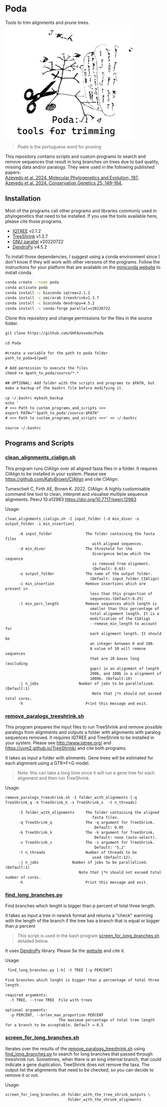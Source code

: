 # Poda
 Tools to trim alignments and prune trees.  
 ![Poda Image](PodaIcon.png)
 
> *Poda* is the portuguese word for pruning

This repository contains scripts and custom programs to search and remove sequences that result in long branches on trees due to bad quality, missing data and/or paralogy. They were used in the following published papers:  
[Azevedo et al. 2024. Molecular Phylogenetics and Evolution, 197.](https://doi.org/10.1016/j.ympev.2024.108109)  
[Azevedo et al. 2024. Conservation Genetics 25, 149–164.](https://doi.org/10.1016/j.ympev.2024.108109)  


## Installation
Most of the programs call other programs and libraries commonly used in phylogenetics that need to be installed. If you use the tools available here, please cite those programs.

- [IQTREE](http://www.iqtree.org/) v2.1.2
- [TreeShrink](https://uym2.github.io/TreeShrink/) v1.3.7
- [GNU parallel](https://www.gnu.org/software/parallel/sem.html) v20220722
- [DendroPy](https://dendropy.org/) v4.5.2


To install those dependencies, I suggest using a conda environment since I don't know if they will work with other versions of the programs. Follow the instructions for your platform that are available on the [miniconda website](https://docs.conda.io/en/latest/miniconda.html) to install conda.

```bash
conda create --name poda
conda activate poda
conda install -c bioconda iqtree=2.1.2
conda install -c smirarab treeshrink=1.3.7
conda install -c bioconda dendropy=4.5.2
conda install -c conda-forge parallel=v20220722
```
Clone this repository and change permissions for the files in the source folder.

```
git clone https://github.com/GHFAzevedo/Poda

cd Poda

#create a variable for the path to poda folder
path_to_poda=$(pwd)

# Add permission to execute the files
chmod +x $path_to_poda/source/*.* 

## OPTIONAL: Add folder with the scripts and programs to $PATH, but make a backup of the bashrc file before modifying it. 

cp ~/.bashrc mybash_backup
echo '
# >>> Path to custom_programs_and_scripts >>>
export PATH="'$path_to_poda'/source:$PATH"
# <<< Path to custom_programs_and_scripts <<<' >> ~/.bashrc

source ~/.bashrc
```

## Programs and Scripts

### [clean_alignments_cialign.sh](source/clean_alignments_cialign.sh)

This program runs CIAlign over all aligned fasta files in a folder.
It requires CIAlign to be installed in your system. Please see https://github.com/KatyBrown/CIAlign and cite CIAlign:

Tumescheit C, Firth AE, Brown K. 2022. CIAlign: A highly customisable command line tool to clean, interpret and visualise multiple sequence alignments. PeerJ 10:e12983 https://doi.org/10.7717/peerj.12983

Usage:
```
clean_alignments_cialign.sh -I input_folder [-d min_diver -o output_folder -i min_insertion] 

      -A input_folder               The folder containing the fasta files 
                                       with aligned sequences.
      -d min_diver                  The threshold for the
                                       divergence below which the sequence
                                       is removed from alignment.
                                       (Default: 0.65)
      -o output_folder              The name of the output folder. 
                                      (Default: input_folder_CIAlign)
      -i min_insertion              Remove insertions which are present in
                                      less than this proportion of
                                      sequences.(Default:0.25)
      -l min_perc_length            Remove sequences which length is
                                      smaller than this percentage of
                                      total alignment length. It is a 
                                      modification of the CIAlign
                                      --remove_min_length to account for
                                      each alignment length. It should be
                                      an integer between 0 and 100. 
                                      A value of 10 will remove sequences
                                      that are 20 bases long (excluding 
                                      gaps) in an alignment of length 
                                      200b, and 100b in a alignment of 
                                      1000b. (Default:10)
      -j n_jobs                  Number of jobs to be parallelized.(Default:1)
                                       Note that j*n should not exceed total cores.	
      -h                            Print this message and exit.
```

### [remove_paralogs_treeshrink.sh](source/remove_paralogs_treeshrink.sh)

This program prepares the input files to run TreeShrink and remove possible paralogs from alignments and outputs a folder with alignments with paralog sequences removed.
It requires IQTREE and TreeShrink to be installed in your system. Please see http://www.iqtree.org/ and https://uym2.github.io/TreeShrink/ and cite both programs.

It takes as input a folder with alinments. Gene trees will be estimated for each alignment using a GTR+F+G model. 

>Note: this can take a long time since it will run a gene tree for each alignment and then run TreeShrink.  
  

Usage:
```
remove_paralogs_treeshrink.sh -I folder_with_alignments [-q TreeShrink_q -k TreeShrink_k -s TreeShrink_s  -t n_threads] 

      -I folder_with_alignments     The folder containing the aligned 
                                       fasta files.
      -q TreeShrink_q               The -q argument for TreeShrink.
                                        Default: 0.05
      -k TreeShrink_k               The -k argument for TreeShrink.
	                                    Default: none (auto-select).
	  -s TreeShrink_s       	    The -s argument for TreeShrink.
	                                    Default: '5,2' 
      -t n_threads                  Number of threads to be 
                                       used (Default:12).
      -j n_jobs               Number of jobs to be parallelized.(Default:1)
                                 Note that j*n should not exceed total number of cores.
      -h                            Print this message and exit.
```

### [find_long_branches.py](source/find_long_branches.py)
Find branches which lenght is bigger than *p* percent of total three length.   
  
It takes as input a tree in newick format and returns a "check" warnning with the length of the branch if the tree has a branch that is equal or bigger than *p* percent

> This script is used in the bash program [screen_for_long_branches.sh](source/screen_for_long_branches.sh) detailed below.

It uses [DendroPy](https://dendropy.org/) library. Please Se the [website](https://dendropy.org/) and cite it.  

Usage:

```
 find_long_branches.py [-h] -t TREE [-p PERCENT]

Find branches which lenght is bigger than p percentage of total three length.

required arguments:
  -t TREE, --tree TREE  File with trees

optional arguments:
  -p PERCENT, --brlen_max_proportion PERCENT
                        The maximum percentage of total tree length for a branch to be acceptable. Default = 0.5
```



### [screen_for_long_branches.sh](source/screen_for_long_branches.sh)  
Iterates over the results of the [remove_paralogs_treeshrink.sh](source/remove_paralogs_treeshrink.sh) using [find_long_branches.py](source/find_long_branches.py) to search for long branches that passed through treeshrink run. Sometimes, when there is an long internal branch, that could indicate a gene duplication, TreeShrink does not remove the taxa. The output list the alignments that need to be checked, so you can decide to remove it or not.

Usage:
```
screen_for_long_branches.sh folder_with_the_tree_shrink_outputs \
                            folder_with_the_shrunk_alignments

```
